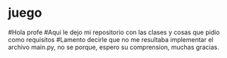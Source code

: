 # juego
#Hola profe
#Aqui le dejo mi repositorio con las clases y cosas que pidio como requisitos
#Lamento decirle que no me resultaba implementar el archivo main.py, no se porque, espero su comprension, muchas gracias.
